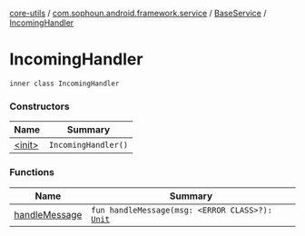 [core-utils](../../../index.md) / [com.sophoun.android.framework.service](../../index.md) / [BaseService](../index.md) / [IncomingHandler](./index.md)

# IncomingHandler

`inner class IncomingHandler`

### Constructors

| Name | Summary |
|---|---|
| [&lt;init&gt;](-init-.md) | `IncomingHandler()` |

### Functions

| Name | Summary |
|---|---|
| [handleMessage](handle-message.md) | `fun handleMessage(msg: <ERROR CLASS>?): `[`Unit`](https://kotlinlang.org/api/latest/jvm/stdlib/kotlin/-unit/index.html) |
